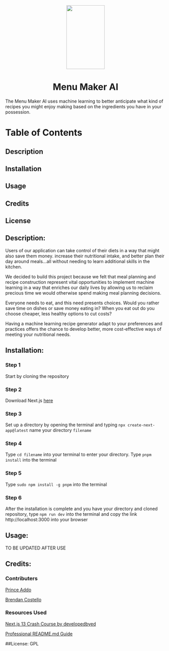 <div align=center><img src="https://github.com/prince-ao/Bon-Hacketit/blob/main/frontend/menu-maker-ai/src/assets/images/logo.png" width="120" height="200"></div>

<h1 align=center>Menu Maker AI</h1>

The Menu Maker AI uses machine learning to better anticipate what kind of recipes you might enjoy making based on the ingredients you have in your possession.

# Table of Contents

## Description
## Installation
## Usage
## Credits
## License

## Description:

Users of our application can take control of their diets in a way that might also save them money. increase their nutritional intake, 
and better plan their day around meals...all without needing to learn additional skills in the kitchen. 

We decided to build this project because we felt that meal planning and recipe construction represent vital opportunities to implement machine 
learning in a way that enriches our daily lives by allowing us to reclaim precious time we would otherwise spend making meal planning decisions. 

Everyone needs to eat, and this need presents choices. Would you rather save time on dishes or save money eating in? When you eat out do you choose 
cheaper, less healthy options to cut costs? 

Having a machine learning recipe generator adapt to your preferences and practices offers the chance to develop better, more cost-effective ways of 
meeting your nutritional needs.


## Installation:

### Step 1
Start by cloning the repository

### Step 2
Download Next.js [here](https://nextjs.org/docs)

### Step 3
Set up a directory by opening the terminal and typing `npx create-next-app@latest` name your directory `filename`

### Step 4
Type `cd filename` into your terminal to enter your directory. Type `pnpm install` into the terminal

### Step 5
Type `sudo npm install -g pnpm` into the terminal

### Step 6
After the installation is complete and you have your directory and cloned repository, type 
`npm run dev` into the terminal and copy the link http://localhost:3000 into your browser

## Usage:

TO BE UPDATED AFTER USE

## Credits:

### Contributers
[Prince Addo](https://github.com/prince-ao)

[Brendan Costello](https://github.com/BrendanCostello)

### Resources Used
[Next.js 13 Crash Course by developedbyed](https://www.youtube.com/watch?v=T63nY70eZF0)

[Professional README.md Guide](https://coding-boot-camp.github.io/full-stack/github/professional-readme-guide)

##License:
GPL
